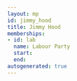 ```yaml
---
layout: mp
id: jimmy_hood
title: Jimmy Hood
memberships:
- id: lab
  name: Labour Party
  start: 
  end: 
autogenerated: true
---
```


